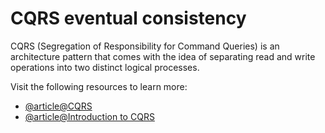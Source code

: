 # CQRS eventual consistency

CQRS (Segregation of Responsibility for Command Queries) is an architecture pattern that comes with the idea of separating read and write operations into two distinct logical processes.

Visit the following resources to learn more:

- [@article@CQRS](https://martinfowler.com/bliki/CQRS.html)
- [@article@Introduction to CQRS](https://learn.microsoft.com/en-us/azure/architecture/patterns/cqrs)